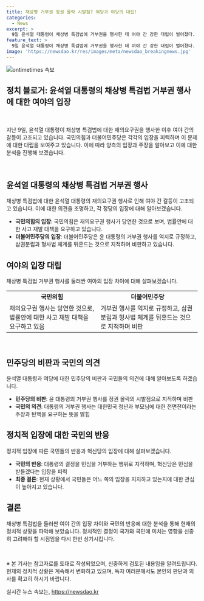 ```yaml
---
title: 채상병 거부권 정권 몰락 시발점? 여당과 야당의 대립!
categories:
  - News
excerpt: >
  9일 윤석열 대통령이 채상병 특검법에 거부권을 행사한 데 여야 간 강한 대립이 벌어졌다. 국민의힘은 위헌 요소를 지적하며 규탄했고, 더불어민주당은 거부에 반발하며 정권 몰락을 경고했다. 또한 조국혁신당은 윤 대통령을 심판받지 않고 민심을 무시하는 행동으로 비판했다. 이에 대한 강력한 반발과 논란이 확산되고 있으며, 국민의 관심이 집중되는 상황이다.
feature_text: >
  9일 윤석열 대통령이 채상병 특검법에 거부권을 행사한 데 여야 간 강한 대립이 벌어졌다. 국민의힘은 위헌 요소를 지적하며 규탄했고, 더불어민주당은 거부에 반발하며 정권 몰락을 경고했다. 또한 조국혁신당은 윤 대통령을 심판받지 않고 민심을 무시하는 행동으로 비판했다. 이에 대한 강력한 반발과 논란이 확산되고 있으며, 국민의 관심이 집중되는 상황이다.
image: 'https://newsdao.kr/res/images/meta/newsdao_breakingnews.jpg'
---
```


<p><img src="https://newsdao.kr/res/images/meta/newsdao_breakingnews.jpg" alt="ontimetimes 속보" /></p>

<h2>정치 블로거: 윤석열 대통령의 채상병 특검법 거부권 행사에 대한 여야의 입장</h2>

<p><br></p>

<p data-ke-size="size16">지난 9일, 윤석열 대통령이 채상병 특검법에 대한 재의요구권을 행사한 이후 여야 간의 갈등이 고조되고 있습니다. 국민의힘과 더불어민주당은 각각의 입장을 피력하며 이 문제에 대한 대립을 보여주고 있습니다. 이에 따라 양측의 입장과 주장을 알아보고 이에 대한 분석을 진행해 보겠습니다.</p>

<p><br></p>

<h2 data-ke-size="size26">윤석열 대통령의 채상병 특검법 거부권 행사</h2>

<p data-ke-size="size16">채상병 특검법에 대한 윤석열 대통령의 재의요구권 행사로 인해 여야 간 갈등이 고조되고 있습니다. 이에 대한 의견을 조명하고, 각 정당의 입장에 대해 알아보겠습니다.</p>

<ul>
  <li><b>국민의힘의 입장</b>: 국민의힘은 재의요구권 행사가 당연한 것으로 보며, 법률안에 대한 사고 재발 대책을 요구하고 있습니다.</li>
  <li><b>더불어민주당의 입장</b>: 더불어민주당은 윤 대통령의 거부권 행사를 억지로 규정하고, 삼권분립과 형사법 체계를 뒤흔드는 것으로 지적하며 비판하고 있습니다.</li>
</ul>

<h2 data-ke-size="size26">여야의 입장 대립</h2>

<p data-ke-size="size16">채상병 특검법 거부권 행사를 둘러싼 여야의 입장 차이에 대해 살펴보겠습니다.</p>

<table>
  <tr>
    <td style="text-align: center; height: 17px;"><b>국민의힘</b></td>
    <td style="text-align: center; height: 17px;"><b>더불어민주당</b></td>
  </tr>
  <tr>
    <td>재의요구권 행사는 당연한 것으로, 법률안에 대한 사고 재발 대책을 요구하고 있음</td>
    <td>거부권 행사를 억지로 규정하고, 삼권분립과 형사법 체계를 뒤흔드는 것으로 지적하며 비판</td>
  </tr>
</table>

<p><br></p>

<h2 data-ke-size="size26">민주당의 비판과 국민의 의견</h2>

<p data-ke-size="size16">윤석열 대통령과 여당에 대한 민주당의 비판과 국민들의 의견에 대해 알아보도록 하겠습니다.</p>

<ul>
  <li><b>민주당의 비판</b>: 윤 대통령의 거부권 행사를 정권 몰락의 시발점으로 지적하며 비판</li>
  <li><b>국민의 의견</b>: 대통령의 거부권 행사는 대한민국 청년과 부모님에 대한 전면전이라는 주장과 탄핵을 요구하는 뜻을 밝힘</li>
</ul>

<h2 data-ke-size="size26">정치적 입장에 대한 국민의 반응</h2>

<p data-ke-size="size16">정치적 입장에 따른 국민들의 반응과 혁신당의 입장에 대해 살펴보겠습니다.</p>

<ul>
  <li><b>국민의 반응</b>: 대통령의 결정을 민심을 거부하는 행위로 지적하며, 혁신당은 민심을 받들겠다는 입장을 피력</li>
  <li><b>최종 결론</b>: 현재 상황에서 국민들은 어느 쪽의 입장을 지지하고 있는지에 대한 관심이 높아지고 있습니다.</li>
</ul>

<h2 data-ke-size="size26">결론</h2>

<p data-ke-size="size16">채상병 특검법을 둘러싼 여야 간의 입장 차이와 국민의 반응에 대한 분석을 통해 현재의 정치적 상황을 파악해 보았습니다. 정치적인 결정이 국가와 국민에 미치는 영향을 신중히 고려해야 할 시점임을 다시 한번 상기시킵니다.</p>

<p><br></p>

<p data-ke-size="size16">※ 본 기사는 참고자료를 토대로 작성되었으며, 신중하게 검토된 내용임을 알려드립니다. 현재의 정치적 상황은 계속해서 변화하고 있으며, 독자 여러분께서도 본인의 판단과 의사를 확고히 하시기 바랍니다.</p>

<p data-ke-size="size16"></p>
실시간 뉴스 속보는, <a href="https://newsdao.kr" rel="dofollow">https://newsdao.kr</a>


